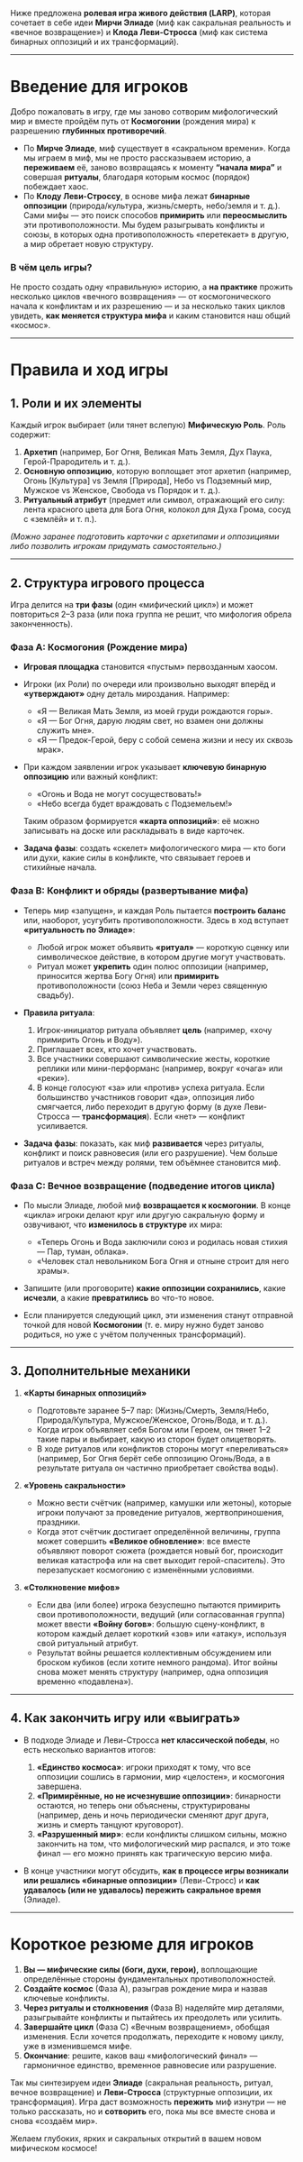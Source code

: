 Ниже предложена **ролевая игра живого действия (LARP)**, которая сочетает в себе идеи **Мирчи Элиаде** (миф как сакральная реальность и «вечное возвращение») и **Клода Леви-Стросса** (миф как система бинарных оппозиций и их трансформаций).  

---

# **Введение для игроков**

Добро пожаловать в игру, где мы заново сотворим мифологический мир и вместе пройдём путь от **Космогонии** (рождения мира) к разрешению **глубинных противоречий**.  
- По **Мирче Элиаде**, миф существует в «сакральном времени». Когда мы играем в миф, мы не просто рассказываем историю, а **переживаем** её, заново возвращаясь к моменту **“начала мира”** и совершая **ритуалы**, благодаря которым космос (порядок) побеждает хаос.  
- По **Клоду Леви-Строссу**, в основе мифа лежат **бинарные оппозиции** (природа/культура, жизнь/смерть, небо/земля и т. д.). Сами мифы — это поиск способов **примирить** или **переосмыслить** эти противоположности. Мы будем разыгрывать конфликты и союзы, в которых одна противоположность «перетекает» в другую, а мир обретает новую структуру.  

### В чём цель игры?  
Не просто создать одну «правильную» историю, а **на практике** прожить несколько циклов «вечного возвращения» — от космогонического начала к конфликтам и их разрешению — и за несколько таких циклов увидеть, **как меняется структура мифа** и каким становится наш общий «космос».

---

# **Правила и ход игры**

## **1. Роли и их элементы**

Каждый игрок выбирает (или тянет вслепую) **Мифическую Роль**. Роль содержит:  
1. **Архетип** (например, Бог Огня, Великая Мать Земля, Дух Паука, Герой-Прародитель и т. д.).  
2. **Основную оппозицию**, которую воплощает этот архетип (например, Огонь \[Культура\] vs Земля \[Природа\], Небо vs Подземный мир, Мужское vs Женское, Свобода vs Порядок и т. д.).  
3. **Ритуальный атрибут** (предмет или символ, отражающий его силу: лента красного цвета для Бога Огня, колокол для Духа Грома, сосуд с «землёй» и т. п.).  

*(Можно заранее подготовить карточки с архетипами и оппозициями либо позволить игрокам придумать самостоятельно.)*

---

## **2. Структура игрового процесса**

Игра делится на **три фазы** (один «мифический цикл») и может повториться 2–3 раза (или пока группа не решит, что мифология обрела законченность).

### **Фаза A: Космогония (Рождение мира)**  
- **Игровая площадка** становится «пустым» первозданным хаосом.  
- Игроки (их Роли) по очереди или произвольно выходят вперёд и **«утверждают»** одну деталь мироздания. Например:  
  - «Я — Великая Мать Земля, из моей груди рождаются горы».  
  - «Я — Бог Огня, дарую людям свет, но взамен они должны служить мне».  
  - «Я — Предок-Герой, беру с собой семена жизни и несу их сквозь мрак».  

- При каждом заявлении игрок указывает **ключевую бинарную оппозицию** или важный конфликт:  
  - «Огонь и Вода не могут сосуществовать!»  
  - «Небо всегда будет враждовать с Подземельем!»  

  Таким образом формируется **«карта оппозиций»**: её можно записывать на доске или раскладывать в виде карточек.  

- **Задача фазы**: создать «скелет» мифологического мира — кто боги или духи, какие силы в конфликте, что связывает героев и стихийные начала.  

### **Фаза B: Конфликт и обряды (развертывание мифа)**  
- Теперь мир «запущен», и каждая Роль пытается **построить баланс** или, наоборот, усугубить противоположности. Здесь в ход вступает **«ритуальность по Элиаде»**:  
  - Любой игрок может объявить **«ритуал»** — короткую сценку или символическое действие, в котором другие могут участвовать.  
  - Ритуал может **укрепить** один полюс оппозиции (например, приносится жертва Богу Огня) или **примирить** противоположности (союз Неба и Земли через священную свадьбу).  

- **Правила ритуала**:  
  1. Игрок-инициатор ритуала объявляет **цель** (например, «хочу примирить Огонь и Воду»).  
  2. Приглашает всех, кто хочет участвовать.  
  3. Все участники совершают символические жесты, короткие реплики или мини-перформанс (например, вокруг «очага» или «реки»).  
  4. В конце голосуют «за» или «против» успеха ритуала. Если большинство участников говорит «да», оппозиция либо смягчается, либо переходит в другую форму (в духе Леви-Стросса — **трансформация**). Если «нет» — конфликт усиливается.  

- **Задача фазы**: показать, как миф **развивается** через ритуалы, конфликт и поиск равновесия (или его разрушение). Чем больше ритуалов и встреч между ролями, тем объёмнее становится миф.

### **Фаза C: Вечное возвращение (подведение итогов цикла)**  
- По мысли Элиаде, любой миф **возвращается к космогонии**. В конце «цикла» игроки делают круг или другую сакральную форму и озвучивают, что **изменилось в структуре** их мира:  
  - «Теперь Огонь и Вода заключили союз и родилась новая стихия — Пар, туман, облака».  
  - «Человек стал невольником Бога Огня и отныне строит для него храмы».  

- Запишите (или проговорите) **какие оппозиции сохранились**, какие **исчезли**, а какие **превратились** во что-то новое.  
- Если планируется следующий цикл, эти изменения станут отправной точкой для новой **Космогонии** (т. е. миру нужно будет заново родиться, но уже с учётом полученных трансформаций).

---

## **3. Дополнительные механики**

1. **«Карты бинарных оппозиций»**  
   - Подготовьте заранее 5–7 пар: (Жизнь/Смерть, Земля/Небо, Природа/Культура, Мужское/Женское, Огонь/Вода, и т. д.).  
   - Когда игрок объявляет себя Богом или Героем, он тянет 1–2 такие пары и выбирает, какую из сторон будет олицетворять.  
   - В ходе ритуалов или конфликтов стороны могут «переливаться» (например, Бог Огня берёт себе оппозицию Огонь/Вода, а в результате ритуала он частично приобретает свойства воды).

2. **«Уровень сакральности»**  
   - Можно вести счётчик (например, камушки или жетоны), которые игроки получают за проведение ритуалов, жертвоприношения, праздники.  
   - Когда этот счётчик достигает определённой величины, группа может совершить **«Великое обновление»**: все вместе объявляют поворот сюжета (рождается новый бог, происходит великая катастрофа или на свет выходит герой-спаситель). Это перезапускает космогонию с изменёнными условиями.  

3. **«Столкновение мифов»**  
   - Если два (или более) игрока безуспешно пытаются примирить свои противоположности, ведущий (или согласованная группа) может ввести **«Войну богов»**: большую сцену-конфликт, в котором каждый делает короткий «зов» или «атаку», используя свой ритуальный атрибут.  
   - Результат войны решается коллективным обсуждением или броском кубиков (если хотите немного рандома). Итог войны снова может менять структуру (например, одна оппозиция временно «подавлена»).  

---

## **4. Как закончить игру или «выиграть»**

- В подходе Элиаде и Леви-Стросса **нет классической победы**, но есть несколько вариантов итогов:  
  1. **«Единство космоса»**: игроки приходят к тому, что все оппозиции сошлись в гармонии, мир «целостен», и космогония завершена.  
  2. **«Примирённые, но не исчезнувшие оппозиции»**: бинарности остаются, но теперь они объяснены, структурированы (например, день и ночь периодически сменяют друг друга, жизнь и смерть танцуют круговорот).  
  3. **«Разрушенный мир»**: если конфликты слишком сильны, можно закончить на том, что мифологический мир распался, и это тоже финал — его можно принять как трагическую версию мифа.  

- В конце участники могут обсудить, **как в процессе игры возникали или решались «бинарные оппозиции»** (Леви-Стросс) и **как удавалось (или не удавалось) пережить сакральное время** (Элиаде).  

---

# **Короткое резюме для игроков**

1. **Вы — мифические силы (боги, духи, герои),** воплощающие определённые стороны фундаментальных противоположностей.  
2. **Создайте космос** (Фаза A), разыграв рождение мира и назвав ключевые конфликты.  
3. **Через ритуалы и столкновения** (Фаза B) наделяйте мир деталями, разыгрывайте конфликты и пытайтесь их преодолеть или усилить.  
4. **Завершайте цикл** (Фаза C) «Вечным возвращением», обобщая изменения. Если хочется продолжать, переходите к новому циклу, уже в изменившемся мифе.  
5. **Окончание**: решите, каков ваш «мифологический финал» — гармоничное единство, временное равновесие или разрушение.  

Так мы синтезируем идеи **Элиаде** (сакральная реальность, ритуал, вечное возвращение) и **Леви-Стросса** (структурные оппозиции, их трансформация). Игра даст возможность **пережить** миф изнутри — не только рассказать, но и **сотворить** его, пока мы все вместе снова и снова «создаём мир».  

Желаем глубоких, ярких и сакральных открытий в вашем новом мифическом космосе!
